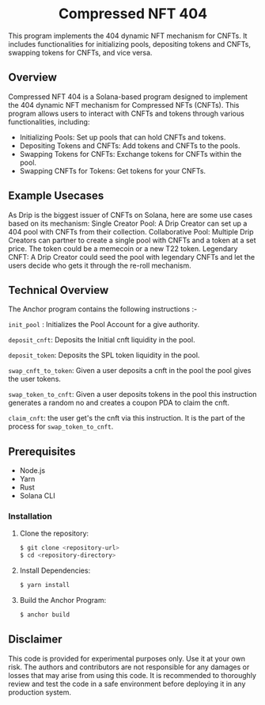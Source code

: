 <h1 align="center">
  Compressed NFT 404
</h1>
<p>
  This program implements the 404 dynamic NFT mechanism for CNFTs. It includes functionalities for initializing pools, depositing tokens and CNFTs, swapping tokens for CNFTs, and vice versa.
</p>

## Overview

Compressed NFT 404 is a Solana-based program designed to implement the 404 dynamic NFT mechanism for Compressed NFTs (CNFTs). This program allows users to interact with CNFTs and tokens through various functionalities, including:

- Initializing Pools: Set up pools that can hold CNFTs and tokens.
- Depositing Tokens and CNFTs: Add tokens and CNFTs to the pools.
- Swapping Tokens for CNFTs: Exchange tokens for CNFTs within the pool.
- Swapping CNFTs for Tokens: Get tokens for your CNFTs.

## Example Usecases

As Drip is the biggest issuer of CNFTs on Solana, here are some use cases based on its mechanism:
Single Creator Pool: A Drip Creator can set up a 404 pool with CNFTs from their collection.
Collaborative Pool: Multiple Drip Creators can partner to create a single pool with CNFTs and a token at a set price. The token could be a memecoin or a new T22 token.
Legendary CNFT: A Drip Creator could seed the pool with legendary CNFTs and let the users decide who gets it through the re-roll mechanism.

## Technical Overview

The Anchor program contains the following instructions :-

`init_pool` : Initializes the Pool Account for a give authority.

`deposit_cnft`: Deposits the Initial cnft liquidity in the pool.

`deposit_token`: Deposits the SPL token liquidity in the pool.

`swap_cnft_to_token`: Given a user deposits a cnft in the pool the pool gives the user tokens.

`swap_token_to_cnft`: Given a user deposits tokens in the pool this instruction generates a random no and creates a coupon PDA to claim the cnft.

`claim_cnft`: the user get's the cnft via this instruction. It is the part of the process for `swap_token_to_cnft`.

## Prerequisites

- Node.js
- Yarn
- Rust
- Solana CLI
   
### Installation

1. Clone the repository:
   ```bash
   $ git clone <repository-url>
   $ cd <repository-directory>
   ```
2. Install Dependencies:
   ```bash
   $ yarn install
   ```
4. Build the Anchor Program:
   ```bash
   $ anchor build
   ```

## Disclaimer

This code is provided for experimental purposes only. Use it at your own risk. The authors and contributors are not responsible for any damages or losses that may arise from using this code. It is recommended to thoroughly review and test the code in a safe environment before deploying it in any production system.

